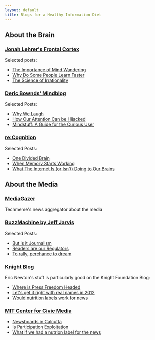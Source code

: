 ```yaml
---
layout: default
title: Blogs for a Healthy Information Diet
---
```


## About the Brain

### [Jonah Lehrer's Frontal Cortex](http://www.wired.com/wiredscience/frontal-cortex/)
Selected posts:
* [The Importance of Mind Wandering](http://www.wired.com/wiredscience/2011/10/the-importance-of-mind-wandering/)
* [Why Do Some People Learn Faster](http://www.wired.com/wiredscience/2011/10/why-do-some-people-learn-faster-2/)
* [The Science of Irrationality](http://www.wired.com/wiredscience/2011/10/the-science-of-irrationality/)

### [Deric Bownds' Mindblog](http://mindblog.dericbownds.net/)
Selected Posts:
* [Why We Laugh](http://mindblog.dericbownds.net/2011/06/why-we-laugh.html)
* [How Our Attention Can be Hijacked](http://mindblog.dericbownds.net/2011/06/how-our-attention-can-be-highjacked.html)
* [Mindstuff: A Guide for the Curious User](http://www.dericbownds.net/MindStuff.html)


### [re:Cognition](http://thebeautifulbrain.com/category/recognition/)
Selected Posts:
* [One Divided Brain](http://thebeautifulbrain.com/2011/11/one-divided-brain/)
* [When Memory Starts Working](http://thebeautifulbrain.com/2010/09/when-memory-starts-working/)
* [What The Internet Is (or Isn't) Doing to Our Brains](http://thebeautifulbrain.com/2010/12/carr-shallows-nyas-dispatch/)

## About the Media

### [MediaGazer](http://mediagazer.com)
Techmeme's news aggregator about the media

### [BuzzMachine by Jeff Jarvis](http://www.buzzmachine.com/)
Selected Posts:
* [But is it Journalism](http://www.buzzmachine.com/2011/09/03/but-is-it-journalism-damnit/)
* [Readers are our Regulators](http://www.buzzmachine.com/2011/07/11/readers-are-our-regulators/)
* [To rally, perchance to dream](http://www.buzzmachine.com/2010/10/30/to-rally-perchance-to-dream/)

### [Knight Blog](http://www.knightfoundation.org/blogs/knightblog/)
Eric Newton's stuff is particularly good on the Knight Foundation Blog:
* [Where is Press Freedom Headed](http://www.knightfoundation.org/blogs/knightblog/2011/5/2/eric-newton-where-press-freedom-headed/)
* [Let's get it right with real names in 2012](http://www.knightfoundation.org/blogs/knightblog/2011/10/28/lets-get-it-right-real-names-2012/)
* [Would nutrition labels work for news](http://www.knightfoundation.org/blogs/knightblog/2011/10/11/would-nutrition-labels-work-news/)

### [MIT Center for Civic Media](http://civic.mit.edu/blog)
* [Newsboards in Calcutta](http://civic.mit.edu/blog/sdg/old-school-civic-media-newsboards-in-calcutta)
* [Is Participation Exploitation](http://civic.mit.edu/blog/natematias/is-participation-exploitation)
* [What if we had a nutrion label for the news](http://civic.mit.edu/blog/mstem/what-if-we-had-a-nutrition-label-for-the-news)
